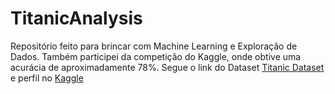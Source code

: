 # TitanicAnalysis
Repositório feito para brincar com Machine Learning e Exploração de Dados.
Também participei da competição do Kaggle, onde obtive uma acurácia de aproximadamente 78%.
Segue o link do Dataset [Titanic Dataset](https://www.kaggle.com/c/titanic) e perfil no [Kaggle](https://www.kaggle.com/jrodrigorodz)
